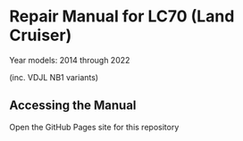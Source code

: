 # Repair Manual for LC70 (Land Cruiser)

Year models: 2014 through 2022 

(inc. VDJL NB1 variants)

## Accessing the Manual

Open the GitHub Pages site for this repository
